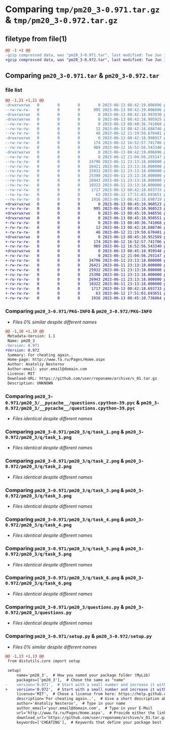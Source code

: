 # Comparing `tmp/pm20_3-0.971.tar.gz` & `tmp/pm20_3-0.972.tar.gz`

## filetype from file(1)

```diff
@@ -1 +1 @@
-gzip compressed data, was "pm20_3-0.971.tar", last modified: Tue Jun 13 08:42:19 2023, max compression
+gzip compressed data, was "pm20_3-0.972.tar", last modified: Tue Jun 13 08:45:10 2023, max compression
```

## Comparing `pm20_3-0.971.tar` & `pm20_3-0.972.tar`

### file list

```diff
@@ -1,21 +1,21 @@
-drwxrwxrwx   0        0        0        0 2023-06-13 08:42:19.006896 pm20_3-0.971/
--rw-rw-rw-   0        0        0      995 2023-06-13 08:42:19.006896 pm20_3-0.971/PKG-INFO
-drwxrwxrwx   0        0        0        0 2023-06-13 08:42:18.993930 pm20_3-0.971/pm20_3/
-drwxrwxrwx   0        0        0        0 2023-06-13 08:42:18.995925 pm20_3-0.971/pm20_3/Hello/
--rw-rw-rw-   0        0        0        0 2023-06-13 08:40:36.741068 pm20_3-0.971/pm20_3/Hello/__init__.py
--rw-rw-rw-   0        0        0       12 2023-06-13 08:42:18.688746 pm20_3-0.971/pm20_3/Hello/file_1
--rw-rw-rw-   0        0        0       46 2023-06-12 21:19:50.670481 pm20_3-0.971/pm20_3/__init__.py
-drwxrwxrwx   0        0        0        0 2023-06-13 08:42:18.998917 pm20_3-0.971/pm20_3/__pycache__/
--rw-rw-rw-   0        0        0      174 2023-06-12 16:52:57.741706 pm20_3-0.971/pm20_3/__pycache__/__init__.cpython-39.pyc
--rw-rw-rw-   0        0        0      989 2023-06-12 16:52:56.543340 pm20_3-0.971/pm20_3/__pycache__/questions.cpython-39.pyc
-drwxrwxrwx   0        0        0        0 2023-06-13 08:42:19.006896 pm20_3-0.971/pm20_3/q/
--rw-rw-rw-   0        0        0        0 2023-06-12 21:04:56.293147 pm20_3-0.971/pm20_3/q/__init__.py
--rw-rw-rw-   0        0        0    24796 2023-06-11 23:13:18.000000 pm20_3-0.971/pm20_3/q/task_1.png
--rw-rw-rw-   0        0        0    26421 2023-06-11 23:13:18.000000 pm20_3-0.971/pm20_3/q/task_2.png
--rw-rw-rw-   0        0        0    25932 2023-06-11 23:13:18.000000 pm20_3-0.971/pm20_3/q/task_3.png
--rw-rw-rw-   0        0        0    25398 2023-06-11 23:13:18.000000 pm20_3-0.971/pm20_3/q/task_4.png
--rw-rw-rw-   0        0        0    26943 2023-06-11 23:13:18.000000 pm20_3-0.971/pm20_3/q/task_5.png
--rw-rw-rw-   0        0        0    10322 2023-06-11 23:13:18.000000 pm20_3-0.971/pm20_3/q/task_6.png
--rw-rw-rw-   0        0        0     1717 2023-06-13 08:42:18.693733 pm20_3-0.971/pm20_3/questions.py
--rw-rw-rw-   0        0        0       63 2023-06-12 17:51:03.693651 pm20_3-0.971/setup.cfg
--rw-rw-rw-   0        0        0     1916 2023-06-13 08:42:18.698719 pm20_3-0.971/setup.py
+drwxrwxrwx   0        0        0        0 2023-06-13 08:45:10.960523 pm20_3-0.972/
+-rw-rw-rw-   0        0        0      995 2023-06-13 08:45:10.960523 pm20_3-0.972/PKG-INFO
+drwxrwxrwx   0        0        0        0 2023-06-13 08:45:10.948556 pm20_3-0.972/pm20_3/
+drwxrwxrwx   0        0        0        0 2023-06-13 08:45:10.950551 pm20_3-0.972/pm20_3/Hello/
+-rw-rw-rw-   0        0        0        0 2023-06-13 08:40:36.741068 pm20_3-0.972/pm20_3/Hello/__init__.py
+-rw-rw-rw-   0        0        0       12 2023-06-13 08:42:18.688746 pm20_3-0.972/pm20_3/Hello/file_1
+-rw-rw-rw-   0        0        0       46 2023-06-12 21:19:50.670481 pm20_3-0.972/pm20_3/__init__.py
+drwxrwxrwx   0        0        0        0 2023-06-13 08:45:10.952569 pm20_3-0.972/pm20_3/__pycache__/
+-rw-rw-rw-   0        0        0      174 2023-06-12 16:52:57.741706 pm20_3-0.972/pm20_3/__pycache__/__init__.cpython-39.pyc
+-rw-rw-rw-   0        0        0      989 2023-06-12 16:52:56.543340 pm20_3-0.972/pm20_3/__pycache__/questions.cpython-39.pyc
+drwxrwxrwx   0        0        0        0 2023-06-13 08:45:10.959548 pm20_3-0.972/pm20_3/q/
+-rw-rw-rw-   0        0        0        0 2023-06-12 21:04:56.293147 pm20_3-0.972/pm20_3/q/__init__.py
+-rw-rw-rw-   0        0        0    24796 2023-06-11 23:13:18.000000 pm20_3-0.972/pm20_3/q/task_1.png
+-rw-rw-rw-   0        0        0    26421 2023-06-11 23:13:18.000000 pm20_3-0.972/pm20_3/q/task_2.png
+-rw-rw-rw-   0        0        0    25932 2023-06-11 23:13:18.000000 pm20_3-0.972/pm20_3/q/task_3.png
+-rw-rw-rw-   0        0        0    25398 2023-06-11 23:13:18.000000 pm20_3-0.972/pm20_3/q/task_4.png
+-rw-rw-rw-   0        0        0    26943 2023-06-11 23:13:18.000000 pm20_3-0.972/pm20_3/q/task_5.png
+-rw-rw-rw-   0        0        0    10322 2023-06-11 23:13:18.000000 pm20_3-0.972/pm20_3/q/task_6.png
+-rw-rw-rw-   0        0        0     1717 2023-06-13 08:42:18.693733 pm20_3-0.972/pm20_3/questions.py
+-rw-rw-rw-   0        0        0       63 2023-06-12 17:51:03.693651 pm20_3-0.972/setup.cfg
+-rw-rw-rw-   0        0        0     1916 2023-06-13 08:45:10.736864 pm20_3-0.972/setup.py
```

### Comparing `pm20_3-0.971/PKG-INFO` & `pm20_3-0.972/PKG-INFO`

 * *Files 0% similar despite different names*

```diff
@@ -1,10 +1,10 @@
 Metadata-Version: 1.1
 Name: pm20_3
-Version: 0.971
+Version: 0.972
 Summary: For cheating again..
 Home-page: http://www.fa.ru/Pages/Home.aspx
 Author: Anatoliy Nesterov
 Author-email: your.email@domain.com
 License: MIT
 Download-URL: https://github.com/user/reponame/archive/v_01.tar.gz
 Description: UNKNOWN
```

### Comparing `pm20_3-0.971/pm20_3/__pycache__/questions.cpython-39.pyc` & `pm20_3-0.972/pm20_3/__pycache__/questions.cpython-39.pyc`

 * *Files identical despite different names*

### Comparing `pm20_3-0.971/pm20_3/q/task_1.png` & `pm20_3-0.972/pm20_3/q/task_1.png`

 * *Files identical despite different names*

### Comparing `pm20_3-0.971/pm20_3/q/task_2.png` & `pm20_3-0.972/pm20_3/q/task_2.png`

 * *Files identical despite different names*

### Comparing `pm20_3-0.971/pm20_3/q/task_3.png` & `pm20_3-0.972/pm20_3/q/task_3.png`

 * *Files identical despite different names*

### Comparing `pm20_3-0.971/pm20_3/q/task_4.png` & `pm20_3-0.972/pm20_3/q/task_4.png`

 * *Files identical despite different names*

### Comparing `pm20_3-0.971/pm20_3/q/task_5.png` & `pm20_3-0.972/pm20_3/q/task_5.png`

 * *Files identical despite different names*

### Comparing `pm20_3-0.971/pm20_3/q/task_6.png` & `pm20_3-0.972/pm20_3/q/task_6.png`

 * *Files identical despite different names*

### Comparing `pm20_3-0.971/pm20_3/questions.py` & `pm20_3-0.972/pm20_3/questions.py`

 * *Files identical despite different names*

### Comparing `pm20_3-0.971/setup.py` & `pm20_3-0.972/setup.py`

 * *Files 0% similar despite different names*

```diff
@@ -1,13 +1,13 @@
 from distutils.core import setup
 
 setup(
     name='pm20_3',  # How you named your package folder (MyLib)
     packages=['pm20_3'],  # Chose the same as "name"
-    version='0.971',  # Start with a small number and increase it with every change you make
+    version='0.972',  # Start with a small number and increase it with every change you make
     license='MIT',  # Chose a license from here: https://help.github.com/articles/licensing-a-repository
     description='For cheating again..',  # Give a short description about your library
     author='Anatoliy Nesterov',  # Type in your name
     author_email='your.email@domain.com',  # Type in your E-Mail
     url='http://www.fa.ru/Pages/Home.aspx',  # Provide either the link to your github or to your website
     download_url='https://github.com/user/reponame/archive/v_01.tar.gz',  # I explain this later on
     keywords=['CHEATING'],  # Keywords that define your package best
```

